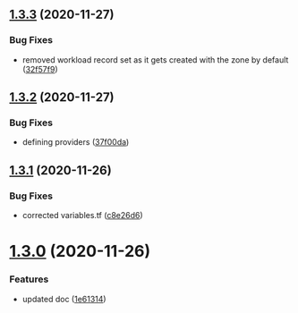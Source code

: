 ## [1.3.3](http://bitbucket.org/adaptavistlabs/module-aws-route53-delegate-zone/compare/v1.3.2...v1.3.3) (2020-11-27)


### Bug Fixes

* removed workload record set as it gets created with the zone by default ([32f57f9](http://bitbucket.org/adaptavistlabs/module-aws-route53-delegate-zone/commits/32f57f995819efa0419789f6894bbabbf3288421))

## [1.3.2](http://bitbucket.org/adaptavistlabs/module-aws-route53-delegate-zone/compare/v1.3.1...v1.3.2) (2020-11-27)


### Bug Fixes

* defining providers ([37f00da](http://bitbucket.org/adaptavistlabs/module-aws-route53-delegate-zone/commits/37f00da1f6935d163e8c1db73e3b584efca9219c))

## [1.3.1](http://bitbucket.org/adaptavistlabs/module-aws-route53-delegate-zone/compare/v1.3.0...v1.3.1) (2020-11-26)


### Bug Fixes

* corrected variables.tf ([c8e26d6](http://bitbucket.org/adaptavistlabs/module-aws-route53-delegate-zone/commits/c8e26d693c98d80bf854c734e2af5c033e940e41))

# [1.3.0](http://bitbucket.org/adaptavistlabs/module-aws-route53-delegate-zone/compare/v1.2.0...v1.3.0) (2020-11-26)


### Features

* updated doc ([1e61314](http://bitbucket.org/adaptavistlabs/module-aws-route53-delegate-zone/commits/1e61314dbdfa686ea2c3da216bcf39c42303fd9a))
